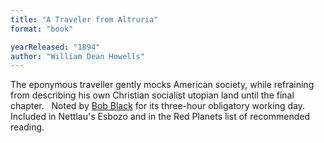 ```yaml
---
title: "A Traveler from Altruria"
format: "book"

yearReleased: "1894"
author: "William Dean Howells"
---
```

The eponymous traveller gently mocks American society,  while refraining from describing his own Christian socialist utopian land until  the final chapter.
 
Noted by <a href="biblio.htm#Black">Bob Black</a> for its  three-hour obligatory working day. Included in Nettlau's  Esbozo and in the  Red Planets list of recommended  reading.
 